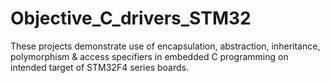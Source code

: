 # Objective_C_drivers_STM32
These projects demonstrate use of encapsulation, abstraction, inheritance, polymorphism &amp; access specifiers in embedded C programming on intended target of STM32F4 series boards.
